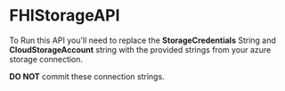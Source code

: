 # FHIStorageAPI
To Run this API you'll need to replace the **StorageCredentials** String and **CloudStorageAccount** string with the provided strings from your azure storage connection.

**DO NOT** commit these connection strings.